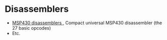 # Disassemblers

- [MSP430 disassemblers  ](MSP430-disassemblers), Compact universal MSP430 disassembler (the 27 basic opcodes)  
- Etc.  
